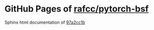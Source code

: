 GitHub Pages of [rafcc/pytorch-bsf](https://github.com/rafcc/pytorch-bsf.git)
===
Sphinx html documentation of [97a2cc1b](https://github.com/rafcc/pytorch-bsf/tree/97a2cc1bde720d8ae3b69b940147c3e4448c87b1)

